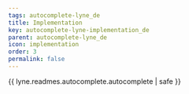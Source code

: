 ```yaml
---
tags: autocomplete-lyne_de
title: Implementation
key: autocomplete-lyne-implementation_de
parent: autocomplete-lyne_de
icon: implementation
order: 3
permalink: false  
---
```

{{ lyne.readmes.autocomplete.autocomplete | safe }}


